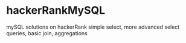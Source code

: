 # hackerRankMySQL
mySQL solutions on hackerRank simple select, more advanced select queries, basic join, aggregations
